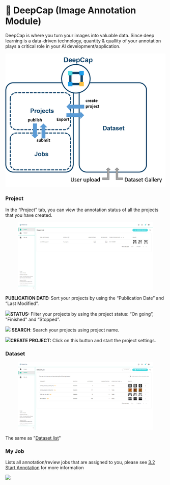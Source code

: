 # 📐 DeepCap (Image Annotation Module)

DeepCap is where you turn your images into valuable data. Since deep learning is a data-driven technology, quantity & quallity of your annotation plays a critical role in your AI development/application.



![](../../.gitbook/assets/DeepCap.png)

### Project <a href="#project-list" id="project-list"></a>

In the “Project” tab, you can view the annotation status of all the projects that you have created.

<figure><img src="../../.gitbook/assets/DeepCap_Project_Overview_In_Progress.png" alt=""><figcaption></figcaption></figure>

**PUBLICATION DATE:** Sort your projects by using the “Publication Date” and “Last Modified”.

![](https://console.deepq.ai/docs/console/.gitbook/assets/con-icon-11.png)**STATUS:** Filter your projects by using the project status: “On going”, "Finished" and “Stopped”.

![](https://console.deepq.ai/docs/console/.gitbook/assets/con-icon-6.png) **SEARCH**: Search your projects using project name.

![](https://console.deepq.ai/docs/console/.gitbook/assets/con-icon-13.png)**CREATE PROJECT:** Click on this button and start the project settings.

### Dataset <a href="#dataset" id="dataset"></a>

<figure><img src="../../.gitbook/assets/DeepCap_Dataset_Overview_Example_2.png" alt=""><figcaption></figcaption></figure>

The same as "[Dataset list](https://console.deepq.ai/docs/console/dataset#dataset-list)"

### My Job <a href="#my-job" id="my-job"></a>

Lists all annotation/review jobs that are assigned to you, please see [3.2 Start Annotation](https://console.deepq.ai/docs/console/working-flow/start-annotation.html#my-job-job-list) for more information

![](../../.gitbook/assets/DeepCap\_Jobs\_Overview\_Ongoing.png)


